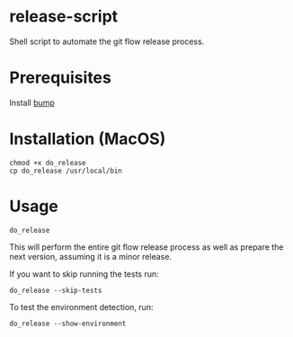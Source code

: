 # release-script
Shell script to automate the git flow release process.

# Prerequisites 
Install [bump](https://github.com/ljonesfl/bump)

# Installation (MacOS)

	chmod +x do_release
	cp do_release /usr/local/bin

# Usage

`do_release`

This will perform the entire git flow release process as well as prepare the next version,
assuming it is a minor release.

If you want to skip running the tests run:

`do_release --skip-tests`

To test the environment detection, run:

`do_release --show-environment`

